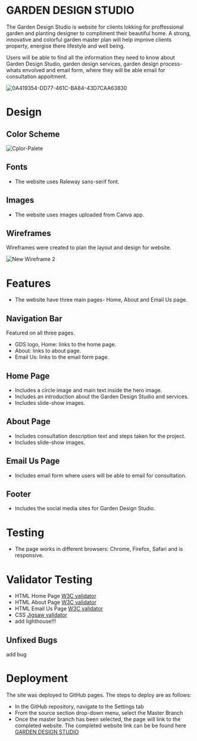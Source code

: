 # GARDEN DESIGN STUDIO
The Garden Design Studio is website for clients lokking for proffessional garden and planting designer to compliment their beautiful home. A strong, innovative and colorful garden master plan will help improve clients property, energise there lifestyle and well being.

Users will be able to find all the information they need to know about Garden Design Studio, garden design services, garden design process- whats envolved and email form, where they will be able email for consultation appoitment.

![0A419354-DD77-461C-BA84-43D7CAA63830](https://user-images.githubusercontent.com/127971416/233183275-01e4268e-3980-473e-87ed-b50921c082aa.jpg)

# Design
## Color Scheme
![Cplor-Palete](https://user-images.githubusercontent.com/127971416/233114563-9fc341fa-3d31-4268-a526-9bb0f01a0357.png)

## Fonts
* The website uses Raleway sans-serif font.
## Images
* The website uses images uploaded from Canva app.

 ## Wireframes
 Wireframes were created to plan the layout and design for website.

 ![New Wireframe 2](https://user-images.githubusercontent.com/127971416/232599917-0a88acd1-3502-4214-8885-284b4388528d.png)

 # Features
 * The website have three main pages- Home, About and Email Us page.
 ## Navigation Bar
 Featured on all three pages.
 * GDS logo, Home: links to the home page.
 * About: links to about page.
 * Email Us: links to the email form page.
 
 ## Home Page
 * Includes a circle image and main text inside the hero image.
 * Includes an introduction about the Garden Design Studio and services.
 * Includes slide-show images. 

## About Page
* Includes consultation description text and steps taken for the project.
* Includes slide-show images.

## Email Us Page
* Includes email form where users will be able to email for consultation.

## Footer
* Includes the social media sites for Garden Design Studio. 

# Testing
* The page works in different browsers: Chrome, Firefox, Safari and is responsive.

# Validator Testing
* HTML Home Page [W3C validator]( https://validator.w3.org/nu/#textarea )
* HTML About Page [W3C validator]( https://validator.w3.org/nu/#textarea )
* HTML Email Us Page [W3C validator]( https://validator.w3.org/nu/#textarea )
* CSS [Jigsaw validator]( https://jigsaw.w3.org/css-validator/validator )
* add lighthouse!!!

## Unfixed Bugs
add bug

# Deployment
The site was deployed to GitHub pages. The steps to deploy are as follows:
* In the GitHub repository, navigate to the Settings tab
* From the source section drop-down menu, select the Master Branch
* Once the master branch has been selected, the page will link to the completed website.
The completed website link can be be found here [GARDEN DESIGN STUDIO](  https://indrakens.github.io/garden-design-studio/ )




